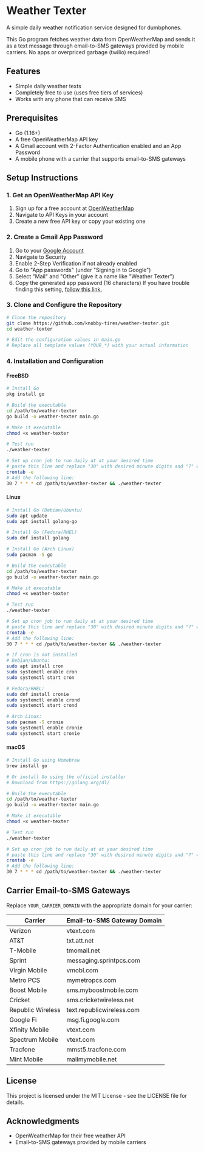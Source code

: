 
# Weather Texter

A simple daily weather notification service designed for dumbphones. 

This Go program fetches weather data from OpenWeatherMap and sends it as a text message through email-to-SMS gateways provided by mobile carriers. No apps or overpriced garbage (twilio) required!

## Features

- Simple daily weather texts
- Completely free to use (uses free tiers of services)
- Works with any phone that can receive SMS

## Prerequisites

- Go (1.16+)
- A free OpenWeatherMap API key
- A Gmail account with 2-Factor Authentication enabled and an App Password
- A mobile phone with a carrier that supports email-to-SMS gateways

## Setup Instructions

### 1. Get an OpenWeatherMap API Key

1. Sign up for a free account at [OpenWeatherMap](https://openweathermap.org/)
2. Navigate to API Keys in your account
3. Create a new free API key or copy your existing one

### 2. Create a Gmail App Password

1. Go to your [Google Account](https://myaccount.google.com/)
2. Navigate to Security
3. Enable 2-Step Verification if not already enabled
4. Go to "App passwords" (under "Signing in to Google")
5. Select "Mail" and "Other" (give it a name like "Weather Texter")
6. Copy the generated app password (16 characters)
If you have trouble finding this setting, [follow this link.](https://myaccount.google.com/apppasswords) 

### 3. Clone and Configure the Repository

```bash
# Clone the repository
git clone https://github.com/knobby-tires/weather-texter.git
cd weather-texter

# Edit the configuration values in main.go
# Replace all template values (YOUR_*) with your actual information
```
### 4. Installation and Configuration

#### FreeBSD

```bash
# Install Go 
pkg install go

# Build the executable
cd /path/to/weather-texter
go build -o weather-texter main.go

# Make it executable
chmod +x weather-texter

# Test run
./weather-texter

# Set up cron job to run daily at at your desired time
# paste this line and replace "30" with desired minute digits and "7" with desired hour digit
crontab -e
# Add the following line:
30 7 * * * cd /path/to/weather-texter && ./weather-texter
```
#### Linux

```bash
# Install Go (Debian/Ubuntu)
sudo apt update
sudo apt install golang-go

# Install Go (Fedora/RHEL)
sudo dnf install golang

# Install Go (Arch Linux)
sudo pacman -S go

# Build the executable
cd /path/to/weather-texter
go build -o weather-texter main.go

# Make it executable
chmod +x weather-texter

# Test run
./weather-texter

# Set up cron job to run daily at at your desired time
# paste this line and replace "30" with desired minute digits and "7" with desired hour digit
crontab -e
# Add the following line:
30 7 * * * cd /path/to/weather-texter && ./weather-texter

# If cron is not installed
# Debian/Ubuntu:
sudo apt install cron
sudo systemctl enable cron
sudo systemctl start cron

# Fedora/RHEL:
sudo dnf install cronie
sudo systemctl enable crond
sudo systemctl start crond

# Arch Linux:
sudo pacman -S cronie
sudo systemctl enable cronie
sudo systemctl start cronie
```

#### macOS

```bash
# Install Go using Homebrew
brew install go

# Or install Go using the official installer
# Download from https://golang.org/dl/

# Build the executable
cd /path/to/weather-texter
go build -o weather-texter main.go

# Make it executable
chmod +x weather-texter

# Test run
./weather-texter

# Set up cron job to run daily at at your desired time
# paste this line and replace "30" with desired minute digits and "7" with desired hour digit
crontab -e
# Add the following line:
30 7 * * * cd /path/to/weather-texter && ./weather-texter
```
## Carrier Email-to-SMS Gateways

Replace `YOUR_CARRIER_DOMAIN` with the appropriate domain for your carrier:

| Carrier | Email-to-SMS Gateway Domain |
|---------|----------------------------|
| Verizon | vtext.com                  |
| AT&T    | txt.att.net                |
| T-Mobile| tmomail.net                |
| Sprint  | messaging.sprintpcs.com    |
| Virgin Mobile | vmobl.com            |
| Metro PCS | mymetropcs.com           |
| Boost Mobile | sms.myboostmobile.com |
| Cricket | sms.cricketwireless.net    |
| Republic Wireless | text.republicwireless.com |
| Google Fi | msg.fi.google.com        |
| Xfinity Mobile | vtext.com           |
| Spectrum Mobile | vtext.com          |
| Tracfone | mmst5.tracfone.com        |
| Mint Mobile | mailmymobile.net       |

## License

This project is licensed under the MIT License - see the LICENSE file for details.

## Acknowledgments

- OpenWeatherMap for their free weather API
- Email-to-SMS gateways provided by mobile carriers

